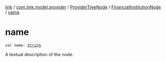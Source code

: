 [link](../../../index.md) / [com.tink.model.provider](../../index.md) / [ProviderTreeNode](../index.md) / [FinancialInstitutionNode](index.md) / [name](./name.md)

# name

`val name: `[`String`](https://kotlinlang.org/api/latest/jvm/stdlib/kotlin/-string/index.html)

A textual description of the node.

